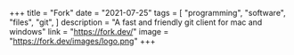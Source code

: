 +++
title = "Fork"
date = "2021-07-25"
tags = [
    "programming",
    "software",
    "files",
    "git",
]
description = "A fast and friendly git client for mac and windows"
link = "https://fork.dev/"
image = "https://fork.dev/images/logo.png"
+++